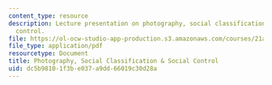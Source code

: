 ```yaml
---
content_type: resource
description: Lecture presentation on photography, social classification, and social
  control.
file: https://ol-ocw-studio-app-production.s3.amazonaws.com/courses/21a-348-photography-and-truth-spring-2008/dc5b98101f3be037a9dd66019c30d28a_MIT21A_348S08_expression_2.pdf
file_type: application/pdf
resourcetype: Document
title: Photography, Social Classification & Social Control
uid: dc5b9810-1f3b-e037-a9dd-66019c30d28a
---
```

